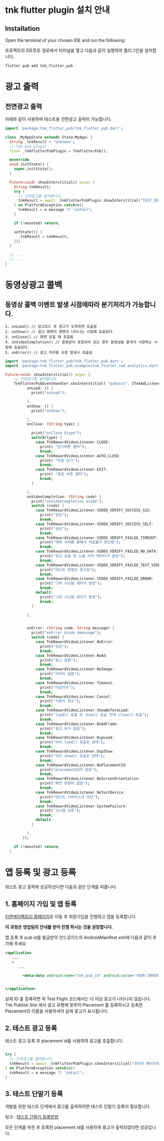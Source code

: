 
# tnk flutter plugin 설치 안내

## Installation

Open the terminal of your chosen IDE and run the following:

프로젝트의 IDE루트 경로에서 터미널을 열고 다음과 같이 실행하여 플러그인을 설치합니다.

```
flutter pub add tnk_flutter_pub
```


# 광고 출력

## 전면광고 출력 

아래와 같이 사용하여 테스트용 전면광고 출력이 가능합니다.

```dart
import 'package:tnk_flutter_pub/tnk_flutter_pub.dart';

class _MyAppState extends State<MyApp> {
  String _tnkResult = 'Unknown';
  // Tnk pub plugin
  final _tnkFlutterPubPlugin = TnkFlutterPub();

  @override
  void initState() {
    super.initState();
  }

  Future<void> showInterstitial() async {
    String tnkResult;
    try {
      // 전면광고를 출력합니다.
      tnkResult = await _tnkFlutterPubPlugin.showInterstitial("TEST_INTERSTITIAL_V") ?? "onFail";
    } on PlatformException catch(e){
      tnkResult = e.message ?? "onFail";
    }

    if (!mounted) return;

    setState(() {
      _tnkResult = tnkResult;
    });
  }
  
  // ...
  // ...
}

```


# 동영상광고 콜백

## 동영상 콜백 이벤트 발생 시점에따라 분기처리가 가능합니다.

```
1. onLoad() // 광고로드 후 광고가 도착하면 호출됨
2. onShow() // 광고 화면이 화면이 나타나는 시점에 호출된다.
3. onCLose() // 화면 닫힐 때 호출됨
4. onVideoCompletion() // 동영상이 포함되어 있는 경우 동영상을 끝까지 시청하는 시점에 호출된다. 
5. onError() // 광고 처리중 오류 발생시 호출됨
```

```dart
import 'package:tnk_flutter_pub/tnk_flutter_pub.dart';
import 'package:tnk_flutter_pub_example/tnk_flutter_rwd_analytics.dart';

Future<void> showInterstitial() async {
    // 전면광고를 출력합니다.
    TnkFlutterPubEventHandler.shoInterstitial( "pubtest", ITnkAdListener(
          onLoad: () {
            print("onLoad");

          },
          onShow: () {
            print("onShow");

          },
          onClose: (String type) {

            print("onClose $type");
            switch(type) {
              case TnkRewardVideoListener.CLOSE:
                print( "닫기버튼 클릭");
                break;
              case TnkRewardVideoListener.AUTO_CLOSE:
                print( "자동 닫기");
                break;
              case TnkRewardVideoListener.EXIT:
                print( "종료 버튼 클릭");
                break;
            }

          },
          onVideoCompletion: (String code) {
            print("onVideoCompletion $code");
            switch (code) {
              case TnkRewardVideoListener.VIDEO_VERIFY_SUCCESS_S2S:
                print("성공");
                break;
              case TnkRewardVideoListener.VIDEO_VERIFY_SUCCESS_SELF:
                print("성공");
                break;
              case TnkRewardVideoListener.VIDEO_VERIFY_FAILED_TIMEOUT:
                print("매체 서버를 통해서 지급불가 판단됨");
                break;
              case TnkRewardVideoListener.VIDEO_VERIFY_FAILED_NO_DATA:
                print("광고 송출 및 노출 이력 데이터가 없음");
                break;
              case TnkRewardVideoListener.VIDEO_VERIFY_FAILED_TEST_VIDEO:
                print("테스트 동영상 광고임");
                break;
              case TnkRewardVideoListener.VIDEO_VERIFY_FAILED_ERROR:
                print("그외 시스템 에러가 발생");
                break;
              default:
                print("그외 시스템 에러가 발생");
                break;
            }

          },


          onError: (String code, String message) {
            print("onError $code $message");
            switch (code) {
              case TnkRewardVideoListener.NoError:
                print("성공");
                break;
              case TnkRewardVideoListener.NoAd:
                print("광고 없음");
                break;
              case TnkRewardVideoListener.NoImage:
                print("이미지 없음");
                break;
              case TnkRewardVideoListener.Timeout:
                print("타임아웃");
                break;
              case TnkRewardVideoListener.Cancel:
                print("사용자 취소");
                break;
              case TnkRewardVideoListener.ShowBeforeLoad:
                print("load() 호출 후 show() 호출 전에 close() 호출");
                break;
              case TnkRewardVideoListener.NoAdFrame:
                print("광고 뷰가 없음");
                break;
              case TnkRewardVideoListener.DupLoad:
                print("이미 load() 호출된 상태");
                break;
              case TnkRewardVideoListener.DupShow:
                print("이미 show() 호출된 상태");
                break;
              case TnkRewardVideoListener.NoPlacementId:
                print("placementId가 없음");
                break;
              case TnkRewardVideoListener.NoScreenOrientation:
                print("화면 방향이 없음");
                break;
              case TnkRewardVideoListener.NoTestDevice:
                print("테스트 디바이스가 아님");
                break;
              case TnkRewardVideoListener.SystemFailure:
                print("시스템 오류");
                break;
              default:
            }

          },
        ));

    if (!mounted) return;
  }

```
# 앱 등록 및 광고 등록

테스트 광고 출력에 성공하셨다면 다음과 같은 단계를 따릅니다.

## 1. 홈페이지 가입 및 앱 등록
[티엔케이팩토리 홈페이지](https://tnkfactory.com/)로 이동 후 회원가입을 진행하고 앱을 등록합니다.

**이 과정은 영업팀의 안내를 받아 진행 하시는 것을 권장합니다.**


앱 등록 후 pub id를 발급받아 안드로이드의 AndroidManifest.xml에 다음과 같이 추가해 주세요

```xml
<application
   ...
   >
      ...

        <meta-data android:name="tnk_pub_id" android:value="YOUR-INVENTORY-ID-HERE" />

      ...
</application>
```

실제 ID 를 등록하면 위 Test Flight 코드에서는 더 이상 광고가 나타나지 않습니다. Tnk Publish Site 에서 광고 유형에 맞추어 Placement 를 등록하시고 등록한 Placement의 이름을 사용하셔야 실제 광고가 표시됩니다.

## 2. 테스트 광고 등록

테스트 광고 등록 후 placement id를 사용하여 광고를 호출합니다.

```dart

try {
  // 전면광고를 출력합니다.
  tnkResult = await _tnkFlutterPubPlugin.showInterstitial("관리자 페이지에서 등록한 placement id") ?? "onFail";
} on PlatformException catch(e){
  tnkResult = e.message ?? "onFail";
}
```


## 3. 테스트 단말기 등록

개발을 위한 테스트 단계에서 광고를 출력하려면 테스트 단말기 등록이 필요합니다.

링크 : [테스트 단말기 등록방법](https://github.com/tnkfactory/android-sdk/blob/master/reg_test_device.md)


모든 단계를 마친 후 등록한 placement id를 사용하여 광고가 출력되었다면 성공입니다.


